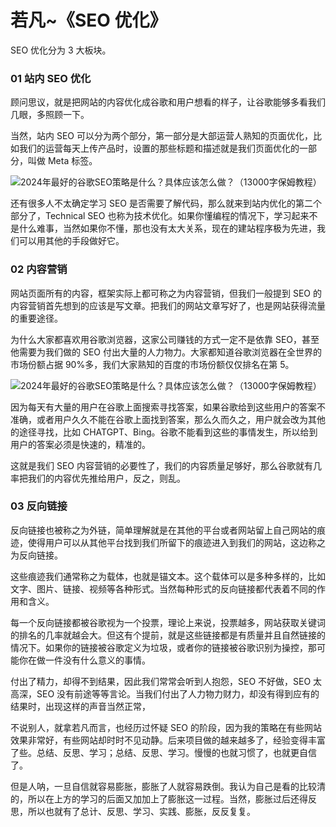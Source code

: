 # 若凡~《SEO 优化》

SEO 优化分为 3 大板块。

### **01 站内 SEO 优化**

顾问思议，就是把网站的内容优化成谷歌和用户想看的样子，让谷歌能够多看我们几眼，多照顾一下。

当然，站内 SEO 可以分为两个部分，第一部分是大部运营人熟知的页面优化，比如我们的运营每天上传产品时，设置的那些标题和描述就是我们页面优化的一部分，叫做 Meta 标签。

![2024年最好的谷歌SEO策略是什么？具体应该怎么做？（13000字保姆教程）](https://www.mygoogleseo.com/wp-content/uploads/2023/11/frc-31012e9b97e493638d455ac82031e326.png)

还有很多人不太确定学习 SEO 是否需要了解代码，那么就来到站内优化的第二个部分了，Technical SEO 也称为技术优化。如果你懂编程的情况下，学习起来不是什么难事，当然如果你不懂，那也没有太大关系，现在的建站程序极为先进，我们可以用其他的手段做好它。

### **02 内容营销**

网站页面所有的内容，框架实际上都可称之为内容营销，但我们一般提到 SEO 的内容营销首先想到的应该是写文章。把我们的网站文章写好了，也是网站获得流量的重要途径。

为什么大家都喜欢用谷歌浏览器，这家公司赚钱的方式一定不是依靠 SEO，甚至他需要为我们做的 SEO 付出大量的人力物力。大家都知道谷歌浏览器在全世界的市场份额占据 90%多，我们大家熟知的百度的市场份额仅仅排名在第 5。

![2024年最好的谷歌SEO策略是什么？具体应该怎么做？（13000字保姆教程）](https://www.mygoogleseo.com/wp-content/uploads/2023/11/frc-78e73e181b2df77b701c8dd42480ba6c.png)

因为每天有大量的用户在谷歌上面搜索寻找答案，如果谷歌给到这些用户的答案不准确，或者用户久久不能在谷歌上面找到答案，那么久而久之，用户就会改为其他的途径寻找，比如 CHATGPT、Bing。谷歌不能看到这些的事情发生，所以给到用户的答案必须是快速的，精准的。

这就是我们 SEO 内容营销的必要性了，我们的内容质量足够好，那么谷歌就有几率把我们的内容优先推给用户，反之，则乱。

### **03 反向链接**

反向链接也被称之为外链，简单理解就是在其他的平台或者网站留上自己网站的痕迹，使得用户可以从其他平台找到我们所留下的痕迹进入到我们的网站，这边称之为反向链接。

这些痕迹我们通常称之为载体，也就是锚文本。这个载体可以是多种多样的，比如文字、图片、链接、视频等各种形式。当然每种形式的反向链接都代表着不同的作用和含义。

每一个反向链接都被谷歌视为一个投票，理论上来说，投票越多，网站获取关键词的排名的几率就越会大。但这有个提前，就是这些链接都是有质量并且自然链接的情况下。如果你的链接被谷歌定义为垃圾，或者你的链接被谷歌识别为操控，那可能你在做一件没有什么意义的事情。

付出了精力，却得不到结果，因此我们常常会听到人抱怨，SEO 不好做，SEO 太高深，SEO 没有前途等等言论。当我们付出了人力物力财力，却没有得到应有的结果时，出现这样的声音当然正常，

不说别人，就拿若凡而言，也经历过怀疑 SEO 的阶段，因为我的策略在有些网站效果非常好，有些网站却时时不见动静。后来项目做的越来越多了，经验变得丰富了些。总结、反思、学习；总结、反思、学习。慢慢的也就习惯了，也就更自信了。

但是人呐，一旦自信就容易膨胀，膨胀了人就容易跌倒。我认为自己是看的比较清的，所以在上方的学习的后面又加加上了膨胀这一过程。当然，膨胀过后还得反思，所以也就有了总计、反思、学习、实践、膨胀，反反复复。
